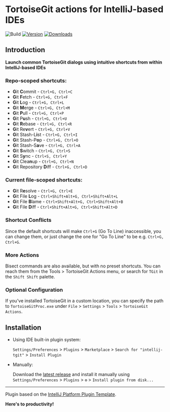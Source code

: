 # TortoiseGit actions for IntelliJ-based IDEs

![Build](https://github.com/mbinic/intellij-tgit/workflows/Build/badge.svg)
[![Version](https://img.shields.io/jetbrains/plugin/v/18671.svg)](https://plugins.jetbrains.com/plugin/18671)
[![Downloads](https://img.shields.io/jetbrains/plugin/d/18671.svg)](https://plugins.jetbrains.com/plugin/18671)

## Introduction

<!-- Plugin description -->

**Launch common TortoiseGit dialogs using intuitive shortcuts from within IntelliJ-based IDEs**

### Repo-scoped shortcuts:
* **G**it **C**ommit - `Ctrl+G, Ctrl+C`</li>
* **G**it **F**etch - `Ctrl+G, Ctrl+F`</li>
* **G**it **L**og - `Ctrl+G, Ctrl+L`</li>
* **G**it **M**erge - `Ctrl+G, Ctrl+M`</li>
* **G**it **P**ull - `Ctrl+G, Ctrl+P`</li>
* **G**it P**u**sh - `Ctrl+G, Ctrl+U`</li>
* **G**it **R**ebase - `Ctrl+G, Ctrl+R`</li>
* **G**it Re**v**ert - `Ctrl+G, Ctrl+V`</li>
* **G**it Stash-L**i**st - `Ctrl+G, Ctrl+I`</li>
* **G**it Stash-P**o**p - `Ctrl+G, Ctrl+O`</li>
* **G**it Stash-S**a**ve - `Ctrl+G, Ctrl+A`</li>
* **G**it **S**witch - `Ctrl+G, Ctrl+S`</li>
* **G**it S**y**nc - `Ctrl+S, Ctrl+Y`</li>
* **G**it Clea**n**up - `Ctrl+G, Ctrl+N`</li>
* **G**it Repository **D**iff - `Ctrl+G, Ctrl+D`</li>

### Current file-scoped shortcuts:
* **G**it R**e**solve - `Ctrl+G, Ctrl+E`</li>
* **G**it File **L**og - `Ctrl+Shift+Alt+G, Ctrl+Shift+Alt+L`</li>
* **G**it File **B**lame - `Ctrl+Shift+Alt+G, Ctrl+Shift+Alt+B`</li>
* **G**it File **D**iff - `Ctrl+Shift+Alt+G, Ctrl+Shift+Alt+D`</li>

### Shortcut Conflicts
Since the default shortcuts will make `Ctrl+G` (Go To Line) inaccessible, you can change them, or just change the one for "Go To Line" to be e.g. `Ctrl+G, Ctrl+G`.

### More Actions
Bisect commands are also available, but with no preset shortcuts. You can reach them from the Tools > TortoiseGit Actions menu, or search for `TGit` in the `Shift Shift` palette.

### Optional Configuration
If you've installed TortoiseGit in a custom location, you can specify the path to `TortoiseGitProc.exe` under `File` > `Settings` > `Tools` > `TortoiseGit Actions`.


<!-- Plugin description end -->

## Installation

- Using IDE built-in plugin system:
  
  `Settings/Preferences` > `Plugins` > `Marketplace` > `Search for "intellij-tgit"` >
  `Install Plugin`
  
- Manually:

  Download the [latest release](https://github.com/mbinic/intellij-tgit/releases/latest) and install it manually using
  `Settings/Preferences` > `Plugins` > `⚙️` > `Install plugin from disk...`

---

Plugin based on the [IntelliJ Platform Plugin Template](https://github.com/JetBrains/intellij-platform-plugin-template).

**Here's to productivity!**
